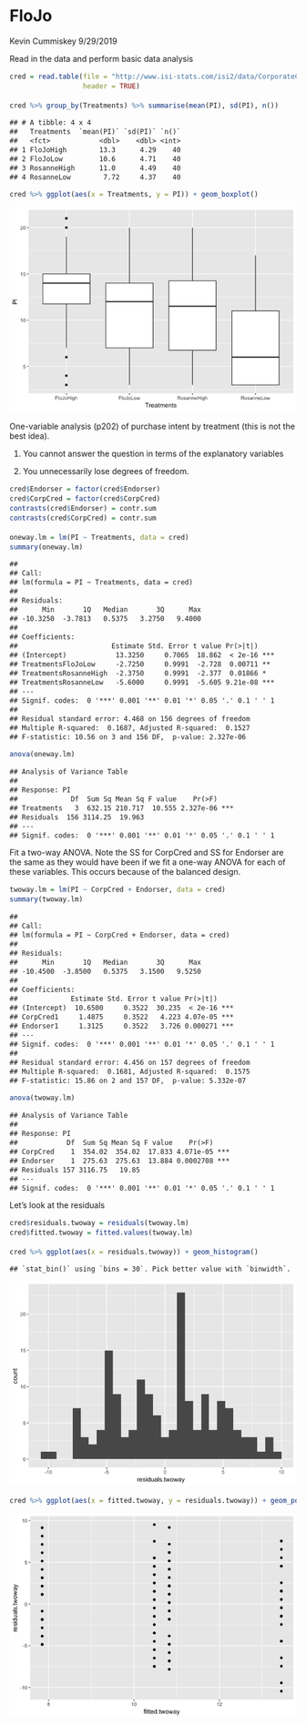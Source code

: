 FloJo
================
Kevin Cummiskey
9/29/2019

Read in the data and perform basic data
analysis

``` r
cred = read.table(file = "http://www.isi-stats.com/isi2/data/CorporateCredibility.txt",
                  header = TRUE)

cred %>% group_by(Treatments) %>% summarise(mean(PI), sd(PI), n())
```

    ## # A tibble: 4 x 4
    ##   Treatments  `mean(PI)` `sd(PI)` `n()`
    ##   <fct>            <dbl>    <dbl> <int>
    ## 1 FloJoHigh        13.3      4.29    40
    ## 2 FloJoLow         10.6      4.71    40
    ## 3 RosanneHigh      11.0      4.49    40
    ## 4 RosanneLow        7.72     4.37    40

``` r
cred %>% ggplot(aes(x = Treatments, y = PI)) + geom_boxplot()
```

![](FloJo_files/figure-gfm/unnamed-chunk-1-1.png)<!-- -->

One-variable analysis (p202) of purchase intent by treatment (this is
not the best idea).

1.  You cannot answer the question in terms of the explanatory variables

2.  You unnecessarily lose degrees of freedom.

<!-- end list -->

``` r
cred$Endorser = factor(cred$Endorser)
cred$CorpCred = factor(cred$CorpCred)
contrasts(cred$Endorser) = contr.sum
contrasts(cred$CorpCred) = contr.sum

oneway.lm = lm(PI ~ Treatments, data = cred)
summary(oneway.lm)
```

    ## 
    ## Call:
    ## lm(formula = PI ~ Treatments, data = cred)
    ## 
    ## Residuals:
    ##      Min       1Q   Median       3Q      Max 
    ## -10.3250  -3.7813   0.5375   3.2750   9.4000 
    ## 
    ## Coefficients:
    ##                       Estimate Std. Error t value Pr(>|t|)    
    ## (Intercept)            13.3250     0.7065  18.862  < 2e-16 ***
    ## TreatmentsFloJoLow     -2.7250     0.9991  -2.728  0.00711 ** 
    ## TreatmentsRosanneHigh  -2.3750     0.9991  -2.377  0.01866 *  
    ## TreatmentsRosanneLow   -5.6000     0.9991  -5.605 9.21e-08 ***
    ## ---
    ## Signif. codes:  0 '***' 0.001 '**' 0.01 '*' 0.05 '.' 0.1 ' ' 1
    ## 
    ## Residual standard error: 4.468 on 156 degrees of freedom
    ## Multiple R-squared:  0.1687, Adjusted R-squared:  0.1527 
    ## F-statistic: 10.56 on 3 and 156 DF,  p-value: 2.327e-06

``` r
anova(oneway.lm)
```

    ## Analysis of Variance Table
    ## 
    ## Response: PI
    ##             Df  Sum Sq Mean Sq F value    Pr(>F)    
    ## Treatments   3  632.15 210.717  10.555 2.327e-06 ***
    ## Residuals  156 3114.25  19.963                      
    ## ---
    ## Signif. codes:  0 '***' 0.001 '**' 0.01 '*' 0.05 '.' 0.1 ' ' 1

Fit a two-way ANOVA. Note the SS for CorpCred and SS for Endorser are
the same as they would have been if we fit a one-way ANOVA for each of
these variables. This occurs because of the balanced design.

``` r
twoway.lm = lm(PI ~ CorpCred + Endorser, data = cred)
summary(twoway.lm)
```

    ## 
    ## Call:
    ## lm(formula = PI ~ CorpCred + Endorser, data = cred)
    ## 
    ## Residuals:
    ##      Min       1Q   Median       3Q      Max 
    ## -10.4500  -3.8500   0.5375   3.1500   9.5250 
    ## 
    ## Coefficients:
    ##             Estimate Std. Error t value Pr(>|t|)    
    ## (Intercept)  10.6500     0.3522  30.235  < 2e-16 ***
    ## CorpCred1     1.4875     0.3522   4.223 4.07e-05 ***
    ## Endorser1     1.3125     0.3522   3.726 0.000271 ***
    ## ---
    ## Signif. codes:  0 '***' 0.001 '**' 0.01 '*' 0.05 '.' 0.1 ' ' 1
    ## 
    ## Residual standard error: 4.456 on 157 degrees of freedom
    ## Multiple R-squared:  0.1681, Adjusted R-squared:  0.1575 
    ## F-statistic: 15.86 on 2 and 157 DF,  p-value: 5.332e-07

``` r
anova(twoway.lm)
```

    ## Analysis of Variance Table
    ## 
    ## Response: PI
    ##            Df  Sum Sq Mean Sq F value    Pr(>F)    
    ## CorpCred    1  354.02  354.02  17.833 4.071e-05 ***
    ## Endorser    1  275.63  275.63  13.884 0.0002708 ***
    ## Residuals 157 3116.75   19.85                      
    ## ---
    ## Signif. codes:  0 '***' 0.001 '**' 0.01 '*' 0.05 '.' 0.1 ' ' 1

Let’s look at the residuals

``` r
cred$residuals.twoway = residuals(twoway.lm)
cred$fitted.twoway = fitted.values(twoway.lm)

cred %>% ggplot(aes(x = residuals.twoway)) + geom_histogram()
```

    ## `stat_bin()` using `bins = 30`. Pick better value with `binwidth`.

![](FloJo_files/figure-gfm/unnamed-chunk-4-1.png)<!-- -->

``` r
cred %>% ggplot(aes(x = fitted.twoway, y = residuals.twoway)) + geom_point()
```

![](FloJo_files/figure-gfm/unnamed-chunk-4-2.png)<!-- -->
